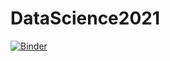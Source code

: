 # DataScience2021

[![Binder](https://mybinder.org/badge_logo.svg)](https://mybinder.org/v2/gh/ShaiAharon/DataScience2021/HEAD)
